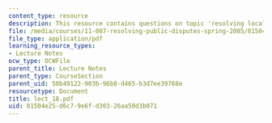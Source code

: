 ```yaml
---
content_type: resource
description: This resource contains questions on topic 'resolving local disputes'.
file: /media/courses/11-007-resolving-public-disputes-spring-2005/81504e25d6c79e6fd30326aa50d3b071_lect_18.pdf
file_type: application/pdf
learning_resource_types:
- Lecture Notes
ocw_type: OCWFile
parent_title: Lecture Notes
parent_type: CourseSection
parent_uid: 50b49122-903b-96b8-d465-b3d7ee39768e
resourcetype: Document
title: lect_18.pdf
uid: 81504e25-d6c7-9e6f-d303-26aa50d3b071
---
```

